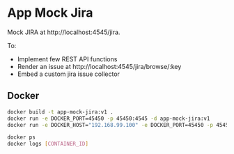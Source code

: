 # App Mock Jira

Mock JIRA at http://localhost:4545/jira.

To:
- Implement few REST API functions
- Render an issue at http://localhost:4545/jira/browse/:key
- Embed a custom jira issue collector

## Docker

```bash
docker build -t app-mock-jira:v1 .
docker run -e DOCKER_PORT=45450 -p 45450:4545 -d app-mock-jira:v1
docker run -e DOCKER_HOST="192.168.99.100" -e DOCKER_PORT=45450 -p 45450:4545 -d app-mock-jira:v1

docker ps
docker logs [CONTAINER_ID]
```
